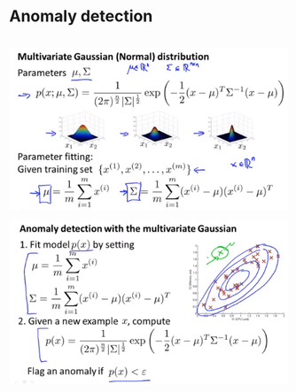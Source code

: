 # Anomaly detection

# 

![1620976108627](..\image\1620976108627.png)



![1620976204657](..\image\1620976204657.png)


